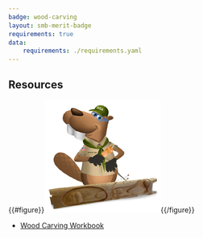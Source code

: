 ```yaml
---
badge: wood-carving
layout: smb-merit-badge
requirements: true
data:
    requirements: ./requirements.yaml
---
```


## Resources

{{#figure}}<img src="wood-carving-bucky.jpg" class="W(100%)" />{{/figure}}
* [Wood Carving Workbook](wood-carving-workbook.pdf)
